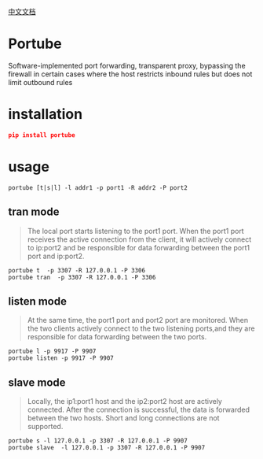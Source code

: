 [中文文档](https://github.com/loser007/Portube/blob/master/README_zh.md)
# Portube
Software-implemented port forwarding, transparent proxy, bypassing the firewall in certain cases where the host restricts inbound rules but does not limit outbound rules

# installation
```json
pip install portube
```

# usage
```
portube [t|s|l] -l addr1 -p port1 -R addr2 -P port2
```
## tran mode
>The local port starts listening to the port1 port. When the port1 port receives the active connection from the client, it will actively connect to ip:port2 and be responsible for data forwarding between the port1 port and ip:port2.
```
portube t  -p 3307 -R 127.0.0.1 -P 3306
portube tran  -p 3307 -R 127.0.0.1 -P 3306
```
## listen mode
>At the same time, the port1 port and port2 port are monitored. When the two clients actively connect to the two listening ports,and they are responsible for data forwarding between the two ports.
```
portube l -p 9917 -P 9907
portube listen -p 9917 -P 9907
```

## slave mode
>Locally, the ip1:port1 host and the ip2:port2 host are actively connected. After the connection is successful, the data is forwarded between the two hosts. Short and long connections are not supported. 
```
portube s -l 127.0.0.1 -p 3307 -R 127.0.0.1 -P 9907
portube slave  -l 127.0.0.1 -p 3307 -R 127.0.0.1 -P 9907
```